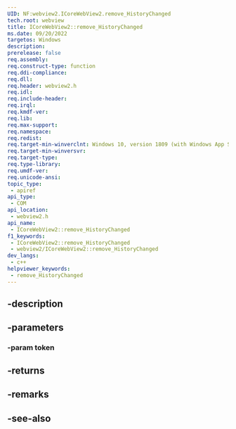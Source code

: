 ```yaml
---
UID: NF:webview2.ICoreWebView2.remove_HistoryChanged
tech.root: webview
title: ICoreWebView2::remove_HistoryChanged
ms.date: 09/20/2022
targetos: Windows
description: 
prerelease: false
req.assembly: 
req.construct-type: function
req.ddi-compliance: 
req.dll: 
req.header: webview2.h
req.idl: 
req.include-header: 
req.irql: 
req.kmdf-ver: 
req.lib: 
req.max-support: 
req.namespace: 
req.redist: 
req.target-min-winverclnt: Windows 10, version 1809 (with Windows App SDK 1.1 or later)
req.target-min-winversvr: 
req.target-type: 
req.type-library: 
req.umdf-ver: 
req.unicode-ansi: 
topic_type:
 - apiref
api_type:
 - COM
api_location:
 - webview2.h
api_name:
 - ICoreWebView2::remove_HistoryChanged
f1_keywords:
 - ICoreWebView2::remove_HistoryChanged
 - webview2/ICoreWebView2::remove_HistoryChanged
dev_langs:
 - c++
helpviewer_keywords:
 - remove_HistoryChanged
---
```


## -description

## -parameters

### -param token

## -returns

## -remarks

## -see-also

